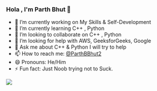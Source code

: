 ### Hola , I'm Parth Bhut 👋




- 🔭 I’m currently working on My Skills & Self-Development  
- 🌱 I’m currently learning C++ , Python 
- 👯 I’m looking to collaborate on C++ ,  Python
- 🤔 I’m looking for help with  AWS, GeeksforGeeks, Google
- 💬 Ask me about C++ & Python I will try to help
- 📫 How to reach me: [@ParthBBhut2](https://twitter.com/parthbbhut2)
- 😄 Pronouns: He/Him
- ⚡ Fun fact: Just Noob trying not to Suck.


<img align="center" src="https://github-readme-stats.vercel.app/api/<CARD_TYPE>/?username=<ParthBBhut10>&theme=<THEME_NAME>" />
